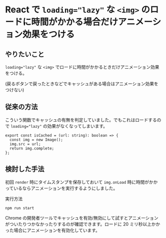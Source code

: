# React で `loading="lazy"` な `<img>` のロードに時間がかかる場合だけアニメーション効果をつける

## やりたいこと

`loading="lazy"` な `<img>` でロードに時間がかかるときだけアニメーション効果をつける。

(戻るボタンで戻ったときなどでキャッシュがある場合はアニメーション効果をつけない)

## 従来の方法

こういう関数でキャッシュの有無を判定していました。でもこれはロードするので `loading="lazy"` の効果がなくなってしまいます。

```
export const isCached = (url: string): boolean => {
  const img = new Image();
  img.src = url;
  return img.complete;
};
```

## 検討した手法

初回 `render` 時にタイムスタンプを保存しておいて `img.onLoad` 時に時間がかかっているならアニメーションを実行するようにしました。

実行方法

```
npm run start
```

Chrome の開発者ツールでキャッシュを有効/無効にして試すとアニメーションがついたりつかなかったりするのが確認できます。ロードに 20 ミリ秒以上かかった場合にアニメーションを有効化しています。
